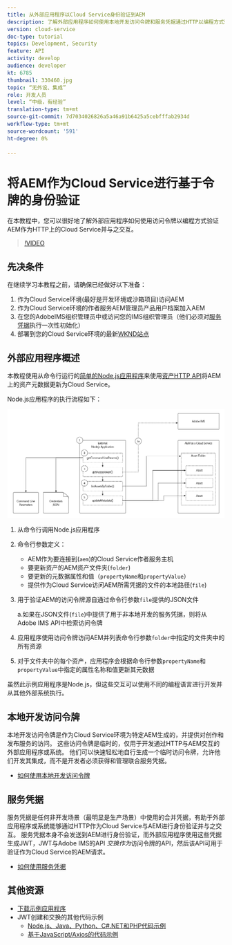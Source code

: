 ```yaml
---
title: 从外部应用程序以Cloud Service身份验证到AEM
description: 了解外部应用程序如何使用本地开发访问令牌和服务凭据通过HTTP以编程方式验证身份并与AEM进行交互，作为Cloud Service。
version: cloud-service
doc-type: tutorial
topics: Development, Security
feature: API
activity: develop
audience: developer
kt: 6785
thumbnail: 330460.jpg
topic: “无外设、集成”
role: 开发人员
level: “中级，有经验”
translation-type: tm+mt
source-git-commit: 7d7034026826a5a46a91b6425a5cebfffab2934d
workflow-type: tm+mt
source-wordcount: '591'
ht-degree: 0%

---
```



# 将AEM作为Cloud Service进行基于令牌的身份验证

在本教程中，您可以很好地了解外部应用程序如何使用访问令牌以编程方式验证AEM作为HTTP上的Cloud Service并与之交互。

>[!VIDEO](https://video.tv.adobe.com/v/330460/?quality=12&learn=on)

## 先决条件

在继续学习本教程之前，请确保已经做好以下准备：

1. 作为Cloud Service环境(最好是开发环境或沙箱项目)访问AEM
1. 作为Cloud Service环境的作者服务AEM管理员产品用户档案加入AEM
1. 在您的AdobeIMS组织管理员中或访问您的IMS组织管理员（他们必须对[服务凭据](./service-credentials.md)执行一次性初始化）
1. 部署到您的Cloud Service环境的最新[WKND站点](https://github.com/adobe/aem-guides-wknd)

## 外部应用程序概述

本教程使用从命令行运行的[简单的Node.js应用程序](./assets/aem-guides_token-authentication-external-application.zip)来使用[资产HTTP API](https://experienceleague.adobe.com/docs/experience-manager-cloud-service/assets/admin/mac-api-assets.html)将AEM上的资产元数据更新为Cloud Service。

Node.js应用程序的执行流程如下：

![外部应用程序](./assets/overview/external-application.png)

1. 从命令行调用Node.js应用程序
1. 命令行参数定义：
   + AEM作为要连接到(`aem`)的Cloud Service作者服务主机
   + 要更新资产的AEM资产文件夹(`folder`)
   + 要更新的元数据属性和值（`propertyName`和`propertyValue`）
   + 提供作为Cloud Service访问AEM所需凭据的文件的本地路径(`file`)
1. 用于验证AEM的访问令牌源自通过命令行参数`file`提供的JSON文件

   a.如果在JSON文件(`file`)中提供了用于非本地开发的服务凭据，则将从Adobe IMS API中检索访问令牌
1. 应用程序使用访问令牌访问AEM并列表命令行参数`folder`中指定的文件夹中的所有资源
1. 对于文件夹中的每个资产，应用程序会根据命令行参数`propertyName`和`propertyValue`中指定的属性名称和值更新其元数据

虽然此示例应用程序是Node.js，但这些交互可以使用不同的编程语言进行开发并从其他外部系统执行。

## 本地开发访问令牌

本地开发访问令牌是作为Cloud Service环境为特定AEM生成的，并提供对创作和发布服务的访问。  这些访问令牌是临时的，仅用于开发通过HTTP与AEM交互的外部应用程序或系统。 他们可以快速轻松地自行生成一个临时访问令牌，允许他们开发其集成，而不是开发者必须获得和管理联合服务凭据。

+ [如何使用本地开发访问令牌](./local-development-access-token.md)

## 服务凭据

服务凭据是任何非开发场景（最明显是生产场景）中使用的合并凭据，有助于外部应用程序或系统能够通过HTTP作为Cloud Service与AEM进行身份验证并与之交互。 服务凭据本身不会发送到AEM进行身份验证，而外部应用程序使用这些凭据生成JWT，JWT与Adobe IMS的API _交换作为_&#x200B;访问令牌的API，然后该API可用于验证作为Cloud Service的AEM请求。

+ [如何使用服务凭据](./service-credentials.md)

## 其他资源

+ [下载示例应用程序](./assets/aem-guides_token-authentication-external-application.zip)
+ JWT创建和交换的其他代码示例
   + [Node.js、Java、Python、C#.NET和PHP代码示例](https://www.adobe.io/authentication/auth-methods.html#!AdobeDocs/adobeio-auth/master/JWT/samples/samples.md)
   + [基于JavaScript/Axios的代码示例](https://github.com/adobe/aemcs-api-client-lib)
